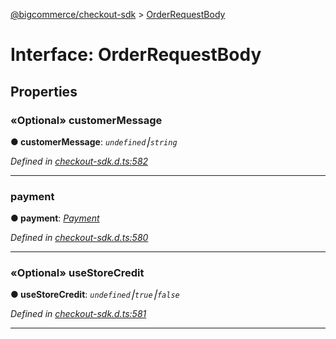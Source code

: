 [@bigcommerce/checkout-sdk](../README.md) > [OrderRequestBody](../interfaces/orderrequestbody.md)



# Interface: OrderRequestBody


## Properties
<a id="customermessage"></a>

### «Optional» customerMessage

**●  customerMessage**:  *`undefined`⎮`string`* 

*Defined in [checkout-sdk.d.ts:582](https://github.com/bigcommerce/checkout-sdk-js/blob/76e2d49/dist/checkout-sdk.d.ts#L582)*





___

<a id="payment"></a>

###  payment

**●  payment**:  *[Payment](payment.md)* 

*Defined in [checkout-sdk.d.ts:580](https://github.com/bigcommerce/checkout-sdk-js/blob/76e2d49/dist/checkout-sdk.d.ts#L580)*





___

<a id="usestorecredit"></a>

### «Optional» useStoreCredit

**●  useStoreCredit**:  *`undefined`⎮`true`⎮`false`* 

*Defined in [checkout-sdk.d.ts:581](https://github.com/bigcommerce/checkout-sdk-js/blob/76e2d49/dist/checkout-sdk.d.ts#L581)*





___


